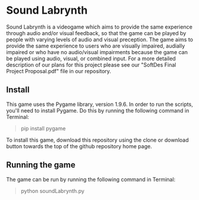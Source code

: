 # Sound Labrynth
Sound Labrynth is a videogame which aims to provide the same experience through audio and/or visual feedback, so that the game can be played by people with varying levels of audio and visual preception. The game aims to provide the same experience to users who are visually impaired, audially impaired or who have no audio/visual impairments because the game can be played using audio, visual, or combined input. For a more detailed description of our plans for this project please see our "SoftDes Final Project Proposal.pdf" file in our repository.


## Install
This game uses the Pygame library, version 1.9.6. In order to run the scripts, you'll need to install Pygame. Do this by running the following command in Terminal: 

> pip install pygame

To install this game, download this repository using the clone or download button towards the top of the github repository home page.

## Running the game
The game can be run by running the following command in Terminal:

> python soundLabrynth.py


